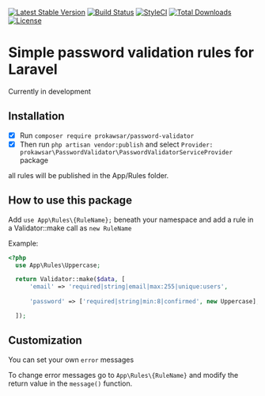 [![Latest Stable Version](https://poser.pugx.org/prokawsar/password-validator/v/stable)](https://packagist.org/packages/prokawsar/password-validator)
[![Build Status](https://travis-ci.org/prokawsar/PasswordValidator-Package.svg?branch=master)](https://travis-ci.org/prokawsar/PasswordValidator-Package)
[![StyleCI](https://github.styleci.io/repos/149725750/shield?branch=master)](https://github.styleci.io/repos/149725750)
[![Total Downloads](https://poser.pugx.org/prokawsar/password-validator/downloads)](https://packagist.org/packages/prokawsar/password-validator)
[![License](https://poser.pugx.org/prokawsar/password-validator/license)](https://packagist.org/packages/prokawsar/password-validator)


# Simple password validation rules for Laravel

Currently in development

## Installation 
- [x] Run `composer require prokawsar/password-validator`
- [x] Then run `php artisan vendor:publish` and select `Provider: prokawsar\PasswordValidator\PasswordValidatorServiceProvider` package 

all rules will be published in the App/Rules folder.


## How to use this package

Add `use App\Rules\{RuleName};` beneath your namespace and add a rule in a Validator::make call as `new RuleName`


Example: 
```php
<?php
  use App\Rules\Uppercase;

  return Validator::make($data, [
      'email' => 'required|string|email|max:255|unique:users',
            
      'password' => ['required|string|min:8|confirmed', new Uppercase],

  ]);
```
## Customization

You can set your own `error` messages

To change error messages go to `App\Rules\{RuleName}` and modify the return value in the `message()` function.
